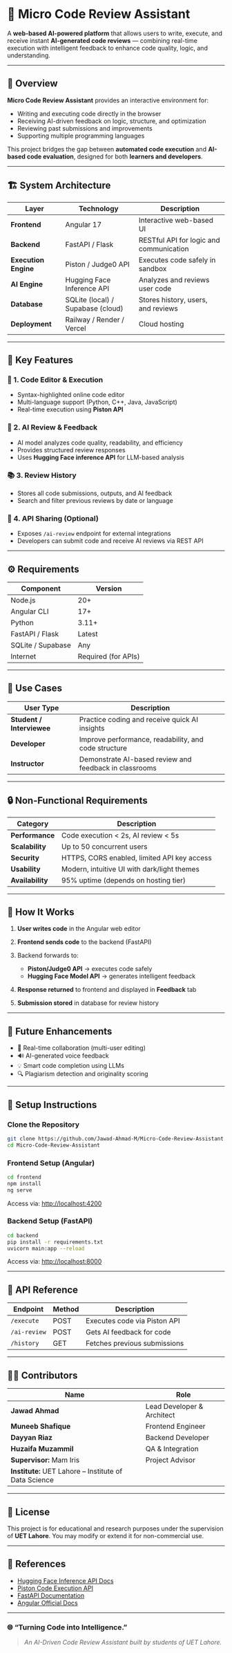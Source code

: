 # 🧠 Micro Code Review Assistant

A **web-based AI-powered platform** that allows users to write, execute, and receive instant **AI-generated code reviews** — combining real-time execution with intelligent feedback to enhance code quality, logic, and understanding.

---

## 🚀 Overview

**Micro Code Review Assistant** provides an interactive environment for:

* Writing and executing code directly in the browser
* Receiving AI-driven feedback on logic, structure, and optimization
* Reviewing past submissions and improvements
* Supporting multiple programming languages

This project bridges the gap between **automated code execution** and **AI-based code evaluation**, designed for both **learners and developers**.

---

## 🏗️ System Architecture

| Layer                | Technology                        | Description                             |
| -------------------- | --------------------------------- | --------------------------------------- |
| **Frontend**         | Angular 17                        | Interactive web-based UI                |
| **Backend**          | FastAPI / Flask                   | RESTful API for logic and communication |
| **Execution Engine** | Piston / Judge0 API               | Executes code safely in sandbox         |
| **AI Engine**        | Hugging Face Inference API        | Analyzes and reviews user code          |
| **Database**         | SQLite (local) / Supabase (cloud) | Stores history, users, and reviews      |
| **Deployment**       | Railway / Render / Vercel         | Cloud hosting                           |

---

## 🧩 Key Features

### 📝 1. Code Editor & Execution

* Syntax-highlighted online code editor
* Multi-language support (Python, C++, Java, JavaScript)
* Real-time execution using **Piston API**

### 🤖 2. AI Review & Feedback

* AI model analyzes code quality, readability, and efficiency
* Provides structured review responses
* Uses **Hugging Face inference API** for LLM-based analysis

### 📚 3. Review History

* Stores all code submissions, outputs, and AI feedback
* Search and filter previous reviews by date or language

### 🔗 4. API Sharing (Optional)

* Exposes `/ai-review` endpoint for external integrations
* Developers can submit code and receive AI reviews via REST API

---

## ⚙️ Requirements

| Component         | Version             |
| ----------------- | ------------------- |
| Node.js           | 20+                 |
| Angular CLI       | 17+                 |
| Python            | 3.11+               |
| FastAPI / Flask   | Latest              |
| SQLite / Supabase | Any                 |
| Internet          | Required (for APIs) |

---

## 🧠 Use Cases

| User Type                 | Description                                            |
| ------------------------- | ------------------------------------------------------ |
| **Student / Interviewee** | Practice coding and receive quick AI insights          |
| **Developer**             | Improve performance, readability, and code structure   |
| **Instructor**            | Demonstrate AI-based review and feedback in classrooms |

---

## 🔒 Non-Functional Requirements

| Category         | Description                                 |
| ---------------- | ------------------------------------------- |
| **Performance**  | Code execution < 2s, AI review < 5s         |
| **Scalability**  | Up to 50 concurrent users                   |
| **Security**     | HTTPS, CORS enabled, limited API key access |
| **Usability**    | Modern, intuitive UI with dark/light themes |
| **Availability** | 95% uptime (depends on hosting tier)        |

---

## 🧱 How It Works

1. **User writes code** in the Angular web editor
2. **Frontend sends code** to the backend (FastAPI)
3. Backend forwards to:

   * **Piston/Judge0 API** → executes code safely
   * **Hugging Face Model API** → generates intelligent feedback
4. **Response returned** to frontend and displayed in **Feedback** tab
5. **Submission stored** in database for review history

---

## 🔄 Future Enhancements

* 👥 Real-time collaboration (multi-user editing)
* 🔊 AI-generated voice feedback
* 💡 Smart code completion using LLMs
* 🔍 Plagiarism detection and originality scoring

---

## 🧰 Setup Instructions

### Clone the Repository

```bash
git clone https://github.com/Jawad-Ahmad-M/Micro-Code-Review-Assistant.git
cd Micro-Code-Review-Assistant
```

### Frontend Setup (Angular)

```bash
cd frontend
npm install
ng serve
```

Access via: [http://localhost:4200](http://localhost:4200)

### Backend Setup (FastAPI)

```bash
cd backend
pip install -r requirements.txt
uvicorn main:app --reload
```

Access via: [http://localhost:8000](http://localhost:8000)

---

## 🧪 API Reference

| Endpoint     | Method | Description                  |
| ------------ | ------ | ---------------------------- |
| `/execute`   | POST   | Executes code via Piston API |
| `/ai-review` | POST   | Gets AI feedback for code    |
| `/history`   | GET    | Fetches previous submissions |

---

## 🧑‍💻 Contributors

| Name                                                  | Role                       |
| ----------------------------------------------------- | -------------------------- |
| **Jawad Ahmad**                                       | Lead Developer & Architect |
| **Muneeb Shafique**                                   | Frontend Engineer          |
| **Dayyan Riaz**                                       | Backend Developer          |
| **Huzaifa Muzammil**                                  | QA & Integration           |
| **Supervisor:** Mam Iris                              | Project Advisor            |
| **Institute:** UET Lahore – Institute of Data Science |                            |

---

## 📄 License

This project is for educational and research purposes under the supervision of **UET Lahore**.
You may modify or extend it for non-commercial use.

---

## 🧭 References

* [Hugging Face Inference API Docs](https://huggingface.co/docs/api-inference)
* [Piston Code Execution API](https://github.com/engineer-man/piston)
* [FastAPI Documentation](https://fastapi.tiangolo.com)
* [Angular Official Docs](https://angular.dev)

---

### 🌐 “Turning Code into Intelligence.”

> *An AI-Driven Code Review Assistant built by students of UET Lahore.*

